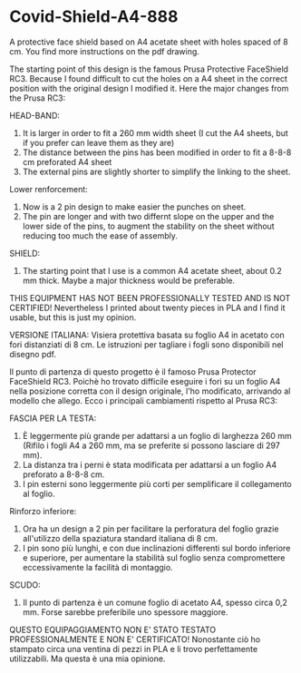 # Covid-Shield-A4-888
A protective face shield based on A4 acetate sheet with holes spaced of 8 cm. You find more instructions on the pdf drawing.

The starting point of this design is the famous Prusa Protective FaceShield RC3. Because I found difficult to cut the holes on a A4 sheet in the correct position with the original design I modified it.
Here the major changes from the Prusa RC3:

HEAD-BAND:
1) It is larger in order to fit a 260 mm width sheet (I cut the A4 sheets, but if you prefer can leave them as they are)
2) The distance between the pins has been modified in order to fit a 8-8-8 cm preforated A4 sheet
3) The external pins are slightly shorter to simplify the linking to the sheet.

Lower renforcement:
1) Now is a 2 pin design to make easier the punches on sheet.
2) The pin are longer and with two differnt slope on the upper and the lower side of the pins, to augment the stability on the sheet without reducing too much the ease of assembly.

SHIELD:
1) The starting point that I use is a common A4 acetate sheet, about 0.2 mm thick. Maybe a major thickness would be preferable.

THIS EQUIPMENT HAS NOT BEEN PROFESSIONALLY TESTED AND IS NOT CERTIFIED! Nevertheless I printed about twenty pieces in PLA and I find it usable, but this is just my opinion.

VERSIONE ITALIANA: 
Visiera protettiva basata su foglio A4 in acetato con fori distanziati di 8 cm. Le istruzioni per tagliare i fogli sono disponibili nel disegno pdf.

Il punto di partenza di questo progetto è il famoso Prusa Protector FaceShield RC3. Poichè ho trovato difficile eseguire i fori su un foglio A4 nella posizione corretta con il design originale, l'ho modificato, arrivando al modello che allego.
Ecco i principali cambiamenti rispetto al Prusa RC3:

FASCIA PER LA TESTA:
1) È leggermente più grande per adattarsi a un foglio di larghezza 260 mm (Rifilo i fogli A4 a 260 mm, ma se preferite si possono lasciare di 297 mm).
2) La distanza tra i perni è stata modificata per adattarsi a un foglio A4 preforato a 8-8-8 cm.
3) I pin esterni sono leggermente più corti per semplificare il collegamento al foglio.

Rinforzo inferiore:
1) Ora ha un design a 2 pin per facilitare la perforatura del foglio grazie all'utilizzo della spaziatura standard italiana di 8 cm.
2) I pin sono più lunghi, e con due inclinazioni differenti sul bordo inferiore e superiore, per aumentare la stabilità sul foglio senza compromettere eccessivamente la facilità di montaggio.

SCUDO:
1) Il punto di partenza è un comune foglio di acetato A4, spesso circa 0,2 mm. Forse sarebbe preferibile uno spessore maggiore.

QUESTO EQUIPAGGIAMENTO NON E' STATO TESTATO PROFESSIONALMENTE E NON E' CERTIFICATO! Nonostante ciò ho stampato circa una ventina di pezzi in PLA e li trovo perfettamente utilizzabili. Ma questa è una mia opinione.



